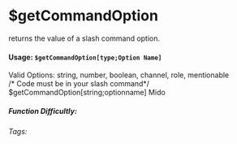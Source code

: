 # $getCommandOption
returns the value of a slash command option.

#### Usage: `$getCommandOption[type;Option Name]`

Valid Options:
string, number, boolean, channel, role, mentionable
<br/>
<discord-messages>
	<discord-message :bot="false" role-color="#ffcc9a" author="Member">
		/* Code must be in your slash command*/
        $getCommandOption[string;optionname]
	</discord-message>
	<discord-message :bot="true" role-color="#0099ff" author="Custom Command" avatar="https://media.discordapp.net/avatars/725721249652670555/781224f90c3b841ba5b40678e032f74a.webp">
		Mido
	</discord-message>
</discord-messages>

##### Function Difficultly: <Badge type="tip" text="Easy" vertical="middle" /> 
###### Tags: <Badge type="tip" text="slash" vertical="middle" /> <Badge type="tip" text="option" vertical="middle" />